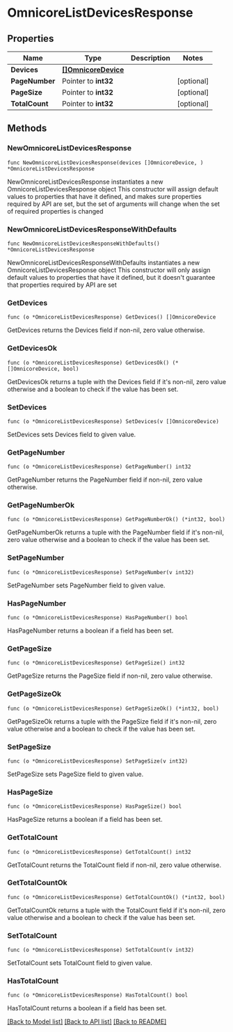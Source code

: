 # OmnicoreListDevicesResponse

## Properties

Name | Type | Description | Notes
------------ | ------------- | ------------- | -------------
**Devices** | [**[]OmnicoreDevice**](OmnicoreDevice.md) |  | 
**PageNumber** | Pointer to **int32** |  | [optional] 
**PageSize** | Pointer to **int32** |  | [optional] 
**TotalCount** | Pointer to **int32** |  | [optional] 

## Methods

### NewOmnicoreListDevicesResponse

`func NewOmnicoreListDevicesResponse(devices []OmnicoreDevice, ) *OmnicoreListDevicesResponse`

NewOmnicoreListDevicesResponse instantiates a new OmnicoreListDevicesResponse object
This constructor will assign default values to properties that have it defined,
and makes sure properties required by API are set, but the set of arguments
will change when the set of required properties is changed

### NewOmnicoreListDevicesResponseWithDefaults

`func NewOmnicoreListDevicesResponseWithDefaults() *OmnicoreListDevicesResponse`

NewOmnicoreListDevicesResponseWithDefaults instantiates a new OmnicoreListDevicesResponse object
This constructor will only assign default values to properties that have it defined,
but it doesn't guarantee that properties required by API are set

### GetDevices

`func (o *OmnicoreListDevicesResponse) GetDevices() []OmnicoreDevice`

GetDevices returns the Devices field if non-nil, zero value otherwise.

### GetDevicesOk

`func (o *OmnicoreListDevicesResponse) GetDevicesOk() (*[]OmnicoreDevice, bool)`

GetDevicesOk returns a tuple with the Devices field if it's non-nil, zero value otherwise
and a boolean to check if the value has been set.

### SetDevices

`func (o *OmnicoreListDevicesResponse) SetDevices(v []OmnicoreDevice)`

SetDevices sets Devices field to given value.


### GetPageNumber

`func (o *OmnicoreListDevicesResponse) GetPageNumber() int32`

GetPageNumber returns the PageNumber field if non-nil, zero value otherwise.

### GetPageNumberOk

`func (o *OmnicoreListDevicesResponse) GetPageNumberOk() (*int32, bool)`

GetPageNumberOk returns a tuple with the PageNumber field if it's non-nil, zero value otherwise
and a boolean to check if the value has been set.

### SetPageNumber

`func (o *OmnicoreListDevicesResponse) SetPageNumber(v int32)`

SetPageNumber sets PageNumber field to given value.

### HasPageNumber

`func (o *OmnicoreListDevicesResponse) HasPageNumber() bool`

HasPageNumber returns a boolean if a field has been set.

### GetPageSize

`func (o *OmnicoreListDevicesResponse) GetPageSize() int32`

GetPageSize returns the PageSize field if non-nil, zero value otherwise.

### GetPageSizeOk

`func (o *OmnicoreListDevicesResponse) GetPageSizeOk() (*int32, bool)`

GetPageSizeOk returns a tuple with the PageSize field if it's non-nil, zero value otherwise
and a boolean to check if the value has been set.

### SetPageSize

`func (o *OmnicoreListDevicesResponse) SetPageSize(v int32)`

SetPageSize sets PageSize field to given value.

### HasPageSize

`func (o *OmnicoreListDevicesResponse) HasPageSize() bool`

HasPageSize returns a boolean if a field has been set.

### GetTotalCount

`func (o *OmnicoreListDevicesResponse) GetTotalCount() int32`

GetTotalCount returns the TotalCount field if non-nil, zero value otherwise.

### GetTotalCountOk

`func (o *OmnicoreListDevicesResponse) GetTotalCountOk() (*int32, bool)`

GetTotalCountOk returns a tuple with the TotalCount field if it's non-nil, zero value otherwise
and a boolean to check if the value has been set.

### SetTotalCount

`func (o *OmnicoreListDevicesResponse) SetTotalCount(v int32)`

SetTotalCount sets TotalCount field to given value.

### HasTotalCount

`func (o *OmnicoreListDevicesResponse) HasTotalCount() bool`

HasTotalCount returns a boolean if a field has been set.


[[Back to Model list]](../README.md#documentation-for-models) [[Back to API list]](../README.md#documentation-for-api-endpoints) [[Back to README]](../README.md)


